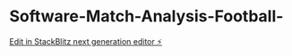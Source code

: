 # Software-Match-Analysis-Football-

[Edit in StackBlitz next generation editor ⚡️](https://stackblitz.com/~/github.com/T3oIV/Software-Match-Analysis-Football-)
